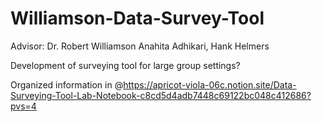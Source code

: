 # Williamson-Data-Survey-Tool
Advisor: Dr. Robert Williamson
Anahita Adhikari, Hank Helmers 

Development of surveying tool for large group settings?

Organized information in @https://apricot-viola-06c.notion.site/Data-Surveying-Tool-Lab-Notebook-c8cd5d4adb7448c69122bc048c412686?pvs=4
